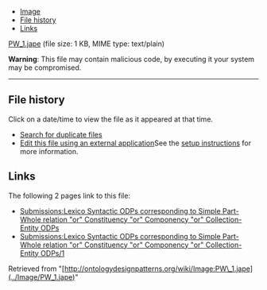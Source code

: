 * [Image](../Image/PW_1.jape#file)
* [File history](../Image/PW_1.jape#filehistory)
* [Links](../Image/PW_1.jape#filelinks)


[PW\_1.jape](../images/d/db/PW_1.jape "PW 1.jape")‎
 (file size: 1 KB, MIME type: text/plain)




__Warning__: This file may contain malicious code, by executing it your system may be compromised.

---



## File history

Click on a date/time to view the file as it appeared at that time.



  
* [Search for duplicate files](http://ontologydesignpatterns.org/wiki/Special:FileDuplicateSearch/PW_1.jape "Special:FileDuplicateSearch/PW 1.jape")
* [Edit this file using an external application](http://ontologydesignpatterns.org/wiki/index.php?title=Image:PW_1.jape&action=edit&externaledit=true&mode=file "Image:PW 1.jape")See the [setup instructions](http://www.mediawiki.org/wiki/Manual:External_editors "http://www.mediawiki.org/wiki/Manual:External_editors") for more information.

## Links



The following 2 pages link to this file:


* [Submissions:Lexico Syntactic ODPs corresponding to Simple Part-Whole relation "or" Constituency "or" Componency "or" Collection-Entity ODPs](Submissions%253ALexico_Syntactic_ODPs_corresponding_to_Simple_Part-Whole_relation_%2522or%2522_Constituency_%2522or%2522_Componency_%2522or%2522_Collection-Entity_ODPs.html "Submissions:Lexico Syntactic ODPs corresponding to Simple Part-Whole relation \"or\" Constituency \"or\" Componency \"or\" Collection-Entity ODPs")
* [Submissions:Lexico Syntactic ODPs corresponding to Simple Part-Whole relation "or" Constituency "or" Componency "or" Collection-Entity ODPs/1](Submissions%253ALexico_Syntactic_ODPs_corresponding_to_Simple_Part-Whole_relation_%2522or%2522_Constituency_%2522or%2522_Componency_%2522or%2522_Collection-Entity_ODPs/1.html "Submissions:Lexico Syntactic ODPs corresponding to Simple Part-Whole relation \"or\" Constituency \"or\" Componency \"or\" Collection-Entity ODPs/1")


Retrieved from "[http://ontologydesignpatterns.org/wiki/Image:PW\_1.jape](../Image/PW_1.jape)"